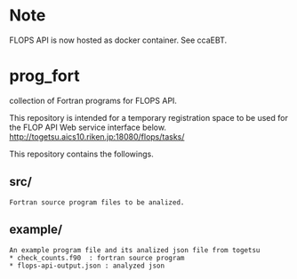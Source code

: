 # Note
FLOPS API is now hosted as docker container.
See ccaEBT.


# prog_fort
collection of Fortran programs for FLOPS API.

This repository is intended for a temporary registration space
to be used for the FLOP API Web service interface below.
	http://togetsu.aics10.riken.jp:18080/flops/tasks/

This repository contains the followings.
## src/
	Fortran source program files to be analized.
## example/
	An example program file and its analized json file from togetsu
	* check_counts.f90	: fortran source program
	* flops-api-output.json	: analyzed json
